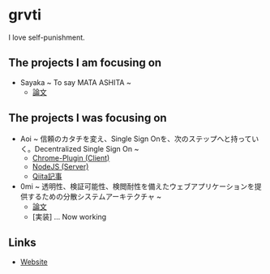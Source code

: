 # grvti
I love self-punishment.

## The projects I am focusing on
- Sayaka ~ To say MATA ASHITA ~
  - [論文](https://github.com/grvti/Sayaka)
  
## The projects I was focusing on
- Aoi ~ 信頼のカタチを変え、Single Sign Onを、次のステップへと持っていく。Decentralized Single Sign On ~
  - [Chrome-Plugin (Client)](https://github.com/grvti/Aoi-Client) 
  - [NodeJS (Server)](https://github.com/grvti/Aoi-Server)
  - [Qiita記事](https://qiita.com/tags/aoi_by_grvti)
- 0mi ~ 透明性、検証可能性、検閲耐性を備えたウェブアプリケーションを提供するための分散システムアーキテクチャ ~
  - [論文](https://github.com/grvti/0mi_pub)
  - [実装] ... Now working
## Links
-  [Website](http://grvti.sakura.ne.jp)
